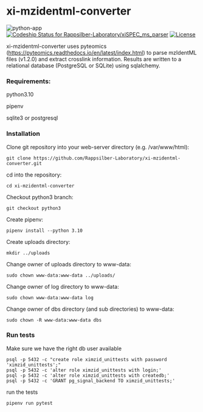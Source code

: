 # xi-mzidentml-converter
![python-app](https://github.com/Rappsilber-Laboratory/xi-mzidentml-converter/actions/workflows/python-app.yml/badge.svg)
[![Codeship Status for Rappsilber-Laboratory/xiSPEC_ms_parser](https://app.codeship.com/projects/9efffa03-5f03-4cc6-b2b3-0a9eddbe0678/status?branch=python3)](https://app.codeship.com/projects/451392)
[![License](https://img.shields.io/badge/License-Apache_2.0-blue.svg)](https://opensource.org/licenses/Apache-2.0)

xi-mzidentml-converter uses pyteomics (https://pyteomics.readthedocs.io/en/latest/index.html) to parse mzIdentML files (v1.2.0) and extract crosslink information. Results are written to a relational database (PostgreSQL or SQLite) using sqlalchemy.

### Requirements:
python3.10

pipenv

sqlite3 or postgresql

### Installation

Clone git repository into your web-server directory (e.g. /var/www/html):

```git clone https://github.com/Rappsilber-Laboratory/xi-mzidentml-converter.git```

cd into the repository:

```cd xi-mzidentml-converter```

Checkout python3 branch:

```git checkout python3```

Create pipenv:

```pipenv install --python 3.10```

Create uploads directory:

```mkdir ../uploads```

Change owner of uploads directory to www-data:

```sudo chown www-data:www-data ../uploads/```

Change owner of log directory to www-data:

```sudo chown www-data:www-data log```

Change owner of dbs directory (and sub directories) to www-data:

```sudo chown -R www-data:www-data dbs```


### Run tests

Make sure we have the right db user available
```
psql -p 5432 -c "create role ximzid_unittests with password 'ximzid_unittests';"
psql -p 5432 -c 'alter role ximzid_unittests with login;'
psql -p 5432 -c 'alter role ximzid_unittests with createdb;'
psql -p 5432 -c 'GRANT pg_signal_backend TO ximzid_unittests;'
```
run the tests

```pipenv run pytest```

